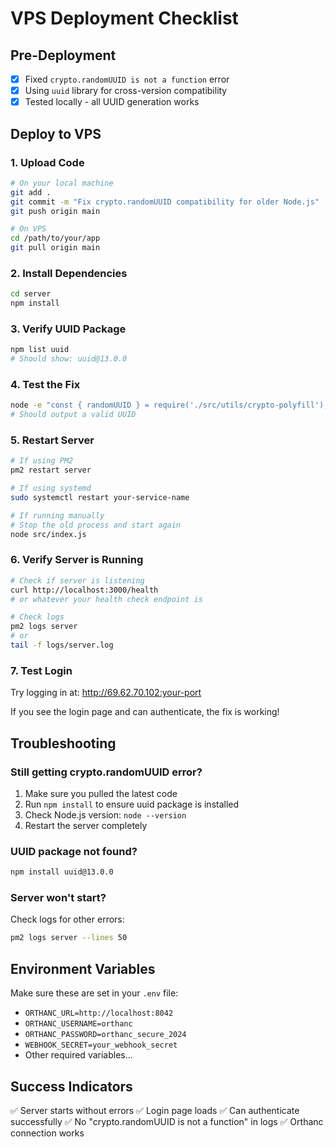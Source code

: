# VPS Deployment Checklist

## Pre-Deployment

- [x] Fixed `crypto.randomUUID is not a function` error
- [x] Using `uuid` library for cross-version compatibility
- [x] Tested locally - all UUID generation works

## Deploy to VPS

### 1. Upload Code
```bash
# On your local machine
git add .
git commit -m "Fix crypto.randomUUID compatibility for older Node.js"
git push origin main

# On VPS
cd /path/to/your/app
git pull origin main
```

### 2. Install Dependencies
```bash
cd server
npm install
```

### 3. Verify UUID Package
```bash
npm list uuid
# Should show: uuid@13.0.0
```

### 4. Test the Fix
```bash
node -e "const { randomUUID } = require('./src/utils/crypto-polyfill'); console.log('UUID:', randomUUID());"
# Should output a valid UUID
```

### 5. Restart Server
```bash
# If using PM2
pm2 restart server

# If using systemd
sudo systemctl restart your-service-name

# If running manually
# Stop the old process and start again
node src/index.js
```

### 6. Verify Server is Running
```bash
# Check if server is listening
curl http://localhost:3000/health
# or whatever your health check endpoint is

# Check logs
pm2 logs server
# or
tail -f logs/server.log
```

### 7. Test Login
Try logging in at: http://69.62.70.102:your-port

If you see the login page and can authenticate, the fix is working!

## Troubleshooting

### Still getting crypto.randomUUID error?
1. Make sure you pulled the latest code
2. Run `npm install` to ensure uuid package is installed
3. Check Node.js version: `node --version`
4. Restart the server completely

### UUID package not found?
```bash
npm install uuid@13.0.0
```

### Server won't start?
Check logs for other errors:
```bash
pm2 logs server --lines 50
```

## Environment Variables

Make sure these are set in your `.env` file:
- `ORTHANC_URL=http://localhost:8042`
- `ORTHANC_USERNAME=orthanc`
- `ORTHANC_PASSWORD=orthanc_secure_2024`
- `WEBHOOK_SECRET=your_webhook_secret`
- Other required variables...

## Success Indicators

✅ Server starts without errors
✅ Login page loads
✅ Can authenticate successfully
✅ No "crypto.randomUUID is not a function" in logs
✅ Orthanc connection works
